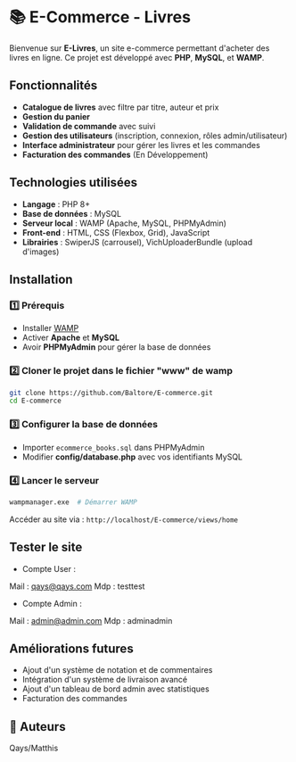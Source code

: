 # 📚 E-Commerce - Livres

Bienvenue sur **E-Livres**, un site e-commerce permettant d'acheter des livres en ligne. Ce projet est développé avec **PHP**, **MySQL**, et **WAMP**.

## Fonctionnalités

-  **Catalogue de livres** avec filtre par titre, auteur et prix
-  **Gestion du panier**
-  **Validation de commande** avec suivi
-  **Gestion des utilisateurs** (inscription, connexion, rôles admin/utilisateur)
-  **Interface administrateur** pour gérer les livres et les commandes
-  **Facturation des commandes** (En Développement)

## Technologies utilisées

- **Langage** : PHP 8+
- **Base de données** : MySQL
- **Serveur local** : WAMP (Apache, MySQL, PHPMyAdmin)
- **Front-end** : HTML, CSS (Flexbox, Grid), JavaScript
- **Librairies** : SwiperJS (carrousel), VichUploaderBundle (upload d'images)


## Installation

### 1️⃣ Prérequis
- Installer [WAMP](https://www.wampserver.com/)
- Activer **Apache** et **MySQL**
- Avoir **PHPMyAdmin** pour gérer la base de données

### 2️⃣ Cloner le projet dans le fichier "www" de wamp
```sh
git clone https://github.com/Baltore/E-commerce.git
cd E-commerce
```

### 3️⃣ Configurer la base de données
- Importer `ecommerce_books.sql` dans PHPMyAdmin
- Modifier **config/database.php** avec vos identifiants MySQL

### 4️⃣ Lancer le serveur
```sh
wampmanager.exe  # Démarrer WAMP
```
Accéder au site via : `http://localhost/E-commerce/views/home`

## Tester le site

- Compte User :

Mail : qays@qays.com
Mdp  : testtest

- Compte Admin :

Mail : admin@admin.com
Mdp  : adminadmin


## Améliorations futures
-  Ajout d'un système de notation et de commentaires
-  Intégration d'un système de livraison avancé
-  Ajout d'un tableau de bord admin avec statistiques
-  Facturation des commandes

## 🤝 Auteurs

Qays/Matthis


